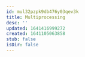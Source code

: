 ```yaml
---
id: mul32pzpk9db476y03qev3k
title: Multiprocessing
desc: ''
updated: 1641416999272
created: 1641105063858
stub: false
isDir: false
---
```



